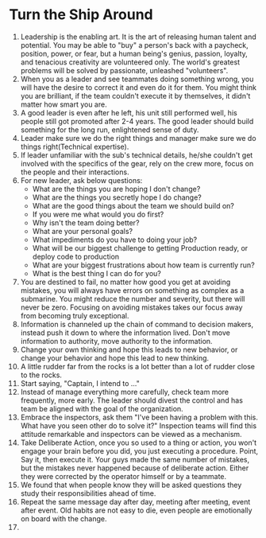 # Turn the Ship Around

1. Leadership is the enabling art. It is the art of releasing human talent and potential. You may be able to "buy" a person's back with a paycheck, position, power, or fear, but a human being's genius, passion, loyalty, and tenacious creativity are volunteered only. The world's greatest problems will be solved by passionate, unleashed "volunteers".
2. When you as a leader and see teammates doing something wrong, you will have the desire to correct it and even do it for them. You might think you are brilliant, if the team couldn't execute it by themselves, it didn't matter how smart you are.
3. A good leader is even after he left, his unit still performed well, his people still got promoted after 2-4 years. The good leader should build something for the long run, enlightened sense of duty. 
4. Leader make sure we do the right things and manager make sure we do things right(Technical expertise).  
5. If leader unfamiliar with the sub's technical details, he/she couldn't get involved with the specifics of the gear, rely on the crew more, focus on the people and their interactions. 
6. For new leader, ask below questions:
    - What are the things you are hoping I don't change?
    - What are the things you secretly hope I do change?
    - What are the good things about the team we should build on?
    - If you were me what would you do first?
    - Why isn't the team doing better?
    - What are your personal goals?
    - What impediments do you have to doing your job?
    - What will be our biggest challenge to getting Production ready, or deploy code to production
    - What are your biggest frustrations about how team is currently run?
    - What is the best thing I can do for you?
7. You are destined to fail, no matter how good you get at avoiding mistakes, you will always have errors on something as complex as a submarine. You might reduce the number and severity, but there will never be zero. Focusing on avoiding mistakes takes our focus away from becoming truly exceptional. 
8. Information is channeled up the chain of command to decision makers, instead push it down to where the information lived. Don't move information to authority, move authority to the information. 
9. Change your own thinking and hope this leads to new behavior, or change your behavior and hope this lead to new thinking.
10. A little rudder far from the rocks is a lot better than a lot of rudder close to the rocks.
11. Start saying, "Captain, I intend to ..."
12. Instead of manage everything more carefully, check team more frequently, more early. The leader should divest the control and has team be aligned with the goal of the organization.
13. Embrace the inspectors, ask them "I've been having a problem with this. What have you seen other do to solve it?" Inspection teams will find this attitude remarkable and inspectors can be viewed as a mechanism.
14. Take Deliberate Action, once you so used to a thing or action, you won't engage your brain before you did, you just executing a procedure. Point, Say it, then execute it. Your guys made the same number of mistakes, but the mistakes never happened because of deliberate action. Either they were corrected by the operator himself or by a teammate.
15. We found that when people know they will be asked questions they study their responsibilities ahead of time.
16. Repeat the same message day after day, meeting after meeting, event after event. Old habits are not easy to die, even people are emotionally on board with the change. 
17. 
